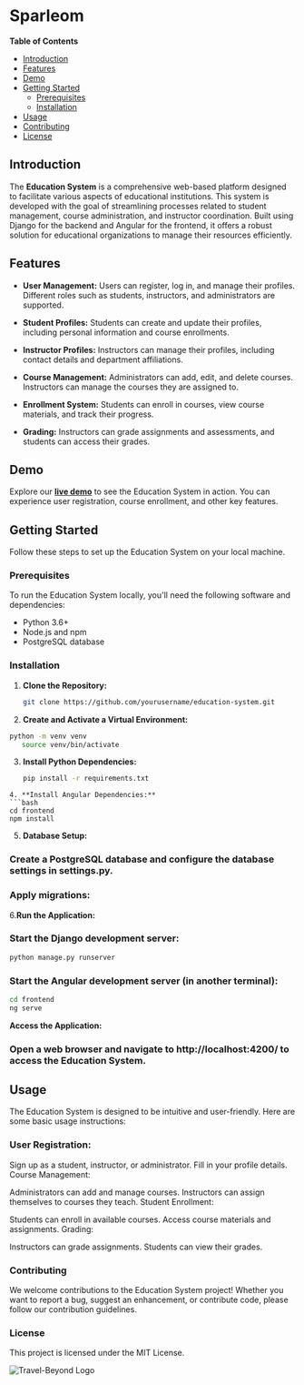 # Sparleom

**Table of Contents**

- [Introduction](#introduction)
- [Features](#features)
- [Demo](#demo)
- [Getting Started](#getting-started)
  - [Prerequisites](#prerequisites)
  - [Installation](#installation)
- [Usage](#usage)
- [Contributing](#contributing)
- [License](#license)

## Introduction

The **Education System** is a comprehensive web-based platform designed to facilitate various aspects of educational institutions. This system is developed with the goal of streamlining processes related to student management, course administration, and instructor coordination. Built using Django for the backend and Angular for the frontend, it offers a robust solution for educational organizations to manage their resources efficiently.

## Features

- **User Management:** Users can register, log in, and manage their profiles. Different roles such as students, instructors, and administrators are supported.

- **Student Profiles:** Students can create and update their profiles, including personal information and course enrollments.

- **Instructor Profiles:** Instructors can manage their profiles, including contact details and department affiliations.

- **Course Management:** Administrators can add, edit, and delete courses. Instructors can manage the courses they are assigned to.

- **Enrollment System:** Students can enroll in courses, view course materials, and track their progress.

- **Grading:** Instructors can grade assignments and assessments, and students can access their grades.

## Demo

Explore our **[live demo](#)** to see the Education System in action. You can experience user registration, course enrollment, and other key features.

## Getting Started

Follow these steps to set up the Education System on your local machine.

### Prerequisites

To run the Education System locally, you'll need the following software and dependencies:

- Python 3.6+
- Node.js and npm
- PostgreSQL database

### Installation

1. **Clone the Repository:**

   ```bash
   git clone https://github.com/yourusername/education-system.git
   ```
 2. **Create and Activate a Virtual Environment:**
   ```bash
   python -m venv venv
      source venv/bin/activate
   ```
3. **Install Python Dependencies:**
   ```bash
   pip install -r requirements.txt
  ```
4. **Install Angular Dependencies:**
```bash
  cd frontend
  npm install
```
5. **Database Setup:**
### Create a PostgreSQL database and configure the database settings in settings.py.
### Apply migrations:

6.**Run the Application:**

### Start the Django development server:
```bash
python manage.py runserver
```
### Start the Angular development server (in another terminal):
   ```bash
cd frontend
ng serve
```
**Access the Application:**

### Open a web browser and navigate to http://localhost:4200/ to access the Education System.


## Usage
The Education System is designed to be intuitive and user-friendly. Here are some basic usage instructions:

### User Registration:

Sign up as a student, instructor, or administrator.
Fill in your profile details.
Course Management:

Administrators can add and manage courses.
Instructors can assign themselves to courses they teach.
Student Enrollment:

Students can enroll in available courses.
Access course materials and assignments.
Grading:

Instructors can grade assignments.
Students can view their grades.

### Contributing
We welcome contributions to the Education System project! Whether you want to report a bug, suggest an enhancement, or contribute code, please follow our contribution guidelines.

### License
This project is licensed under the MIT License.

![Travel-Beyond Logo]()




